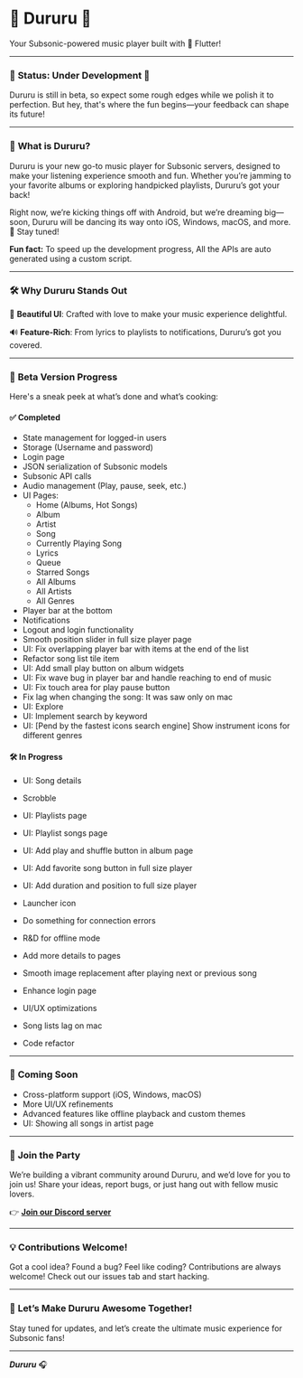 # 🎵 **Dururu** 🎵
Your Subsonic-powered music player built with 💜 Flutter!

---

### 🚧 **Status: Under Development** 🚧
Dururu is still in beta, so expect some rough edges while we polish it to perfection. But hey, that's where the fun begins—your feedback can shape its future!

---

### 🚀 **What is Dururu?**

Dururu is your new go-to music player for Subsonic servers, designed to make your listening experience smooth and fun. Whether you’re jamming to your favorite albums or exploring handpicked playlists, Dururu’s got your back!

Right now, we’re kicking things off with Android, but we’re dreaming big—soon, Dururu will be dancing its way onto iOS, Windows, macOS, and more. 🌟 Stay tuned!

**Fun fact:** To speed up the development progress, All the APIs are auto generated using a custom script.


---

### 🛠️ **Why Dururu Stands Out**

🎨 **Beautiful UI**: Crafted with love to make your music experience delightful.

🔊 **Feature-Rich**: From lyrics to playlists to notifications, Dururu’s got you covered.

---

### 📝 **Beta Version Progress**

Here's a sneak peek at what’s done and what’s cooking:

#### ✅ **Completed**

- State management for logged-in users
- Storage (Username and password)
- Login page
- JSON serialization of Subsonic models
- Subsonic API calls
- Audio management (Play, pause, seek, etc.)
- UI Pages:
  - Home (Albums, Hot Songs)
  - Album
  - Artist
  - Song
  - Currently Playing Song
  - Lyrics
  - Queue
  - Starred Songs
  - All Albums
  - All Artists
  - All Genres
- Player bar at the bottom
- Notifications
- Logout and login functionality
- Smooth position slider in full size player page
- UI: Fix overlapping player bar with items at the end of the list
- Refactor song list tile item
- UI: Add small play button on album widgets
- UI: Fix wave bug in player bar and handle reaching to end of music
- UI: Fix touch area for play pause button
- Fix lag when changing the song: It was saw only on mac
- UI: Explore
- UI: Implement search by keyword
- UI: [Pend by the fastest icons search engine] Show instrument icons for different genres

#### 🛠️ **In Progress**

- UI: Song details
- Scrobble

- UI: Playlists page
- UI: Playlist songs page
- UI: Add play and shuffle button in album page
- UI: Add favorite song button in full size player
- UI: Add duration and position to full size player
- Launcher icon
- Do something for connection errors
- R&D for offline mode
- Add more details to pages
- Smooth image replacement after playing next or previous song
- Enhance login page
- UI/UX optimizations
- Song lists lag on mac
- Code refactor


---

### 🌟 **Coming Soon**

- Cross-platform support (iOS, Windows, macOS)
- More UI/UX refinements
- Advanced features like offline playback and custom themes
- UI: Showing all songs in artist page

---

### 💬 **Join the Party**

We’re building a vibrant community around Dururu, and we’d love for you to join us! Share your ideas, report bugs, or just hang out with fellow music lovers.

👉 **[Join our Discord server](https://discord.gg/QTvYUh74)**

---

### 💡 **Contributions Welcome!**

Got a cool idea? Found a bug? Feel like coding? Contributions are always welcome! Check out our issues tab and start hacking.

---

### 🎉 **Let’s Make Dururu Awesome Together!**
Stay tuned for updates, and let’s create the ultimate music experience for Subsonic fans!

---

_**Dururu**_ 🎧
